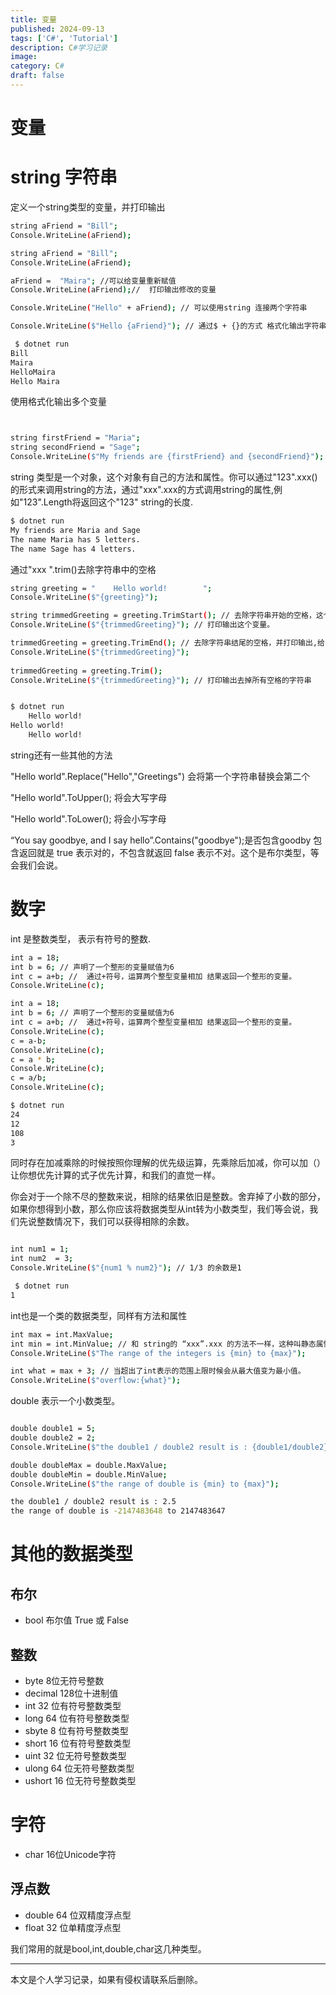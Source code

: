 ```yaml
---
title: 变量
published: 2024-09-13
tags: ['C#', 'Tutorial']
description: C#学习记录
image: 
category: C#
draft: false
---
```



# 变量

# string 字符串

定义一个string类型的变量，并打印输出

```bash
string aFriend = "Bill";
Console.WriteLine(aFriend);

```

```bash
string aFriend = "Bill";
Console.WriteLine(aFriend);

aFriend =  "Maira"; //可以给变量重新赋值
Console.WriteLine(aFriend);//  打印输出修改的变量

Console.WriteLine("Hello" + aFriend); // 可以使用string 连接两个字符串 

Console.WriteLine($"Hello {aFriend}"); // 通过$ + {}的方式 格式化输出字符串.
```

```bash
 $ dotnet run 
Bill
Maira
HelloMaira
Hello Maira
```

使用格式化输出多个变量

```bash


string firstFriend = "Maria";
string secondFriend = "Sage";
Console.WriteLine($"My friends are {firstFriend} and {secondFriend}");


```

string 类型是一个对象，这个对象有自己的方法和属性。你可以通过"123".xxx()的形式来调用string的方法，通过"xxx".xxx的方式调用string的属性,例如"123".Length将返回这个"123" string的长度.

```bash
$ dotnet run 
My friends are Maria and Sage
The name Maria has 5 letters.
The name Sage has 4 letters.
```

通过"xxx ".trim()去除字符串中的空格

```bash
string greeting = "    Hello world!        ";
Console.WriteLine($"{greeting}");

string trimmedGreeting = greeting.TrimStart(); // 去除字符串开始的空格，这个方法并且会返回一个新的字符串，我们赋值给一个新的变量
Console.WriteLine($"{trimmedGreeting}"); // 打印输出这个变量。

trimmedGreeting = greeting.TrimEnd(); // 去除字符串结尾的空格，并打印输出,给trimmedGreeting重新赋值
Console.WriteLine($"{trimmedGreeting}");
 
trimmedGreeting = greeting.Trim();
Console.WriteLine($"{trimmedGreeting}"); // 打印输出去掉所有空格的字符串
```

```bash

$ dotnet run 
    Hello world!      
Hello world!      
    Hello world!
```

string还有一些其他的方法

"Hello world".Replace("Hello","Greetings") 会将第一个字符串替换会第二个

"Hello world".ToUpper(); 将会大写字母

"Hello world".ToLower(); 将会小写字母

“You say goodbye, and I say hello”.Contains("goodbye");是否包含goodby 包含返回就是 true 表示对的，不包含就返回 false 表示不对。这个是布尔类型，等会我们会说。

# 数字

int 是整数类型， 表示有符号的整数.

```bash
int a = 18;
int b = 6; // 声明了一个整形的变量赋值为6
int c = a+b; //  通过+符号，运算两个整型变量相加 结果返回一个整形的变量。
Console.WriteLine(c);
```

```bash
int a = 18;
int b = 6; // 声明了一个整形的变量赋值为6
int c = a+b; //  通过+符号，运算两个整型变量相加 结果返回一个整形的变量。
Console.WriteLine(c);
c = a-b;
Console.WriteLine(c);
c = a * b;
Console.WriteLine(c);
c = a/b;
Console.WriteLine(c);
```

```bash
$ dotnet run 
24
12
108
3
```

同时存在加减乘除的时候按照你理解的优先级运算，先乘除后加减，你可以加（）让你想优先计算的式子优先计算，和我们的直觉一样。

你会对于一个除不尽的整数来说，相除的结果依旧是整数。舍弃掉了小数的部分，如果你想得到小数，那么你应该将数据类型从int转为小数类型，我们等会说，我们先说整数情况下，我们可以获得相除的余数。

```bash

int num1 = 1;
int num2  = 3;
Console.WriteLine($"{num1 % num2}"); // 1/3 的余数是1
```

```bash
 $ dotnet run 
1
```

int也是一个类的数据类型，同样有方法和属性

```bash
int max = int.MaxValue;
int min = int.MinValue; // 和 string的 “xxx”.xxx 的方法不一样，这种叫静态属性，之后在对象中会说。
Console.WriteLine($"The range of the integers is {min} to {max}");

int what = max + 3; // 当超出了int表示的范围上限时候会从最大值变为最小值。
Console.WriteLine($"overflow:{what}");
```

double 表示一个小数类型。

```bash

double double1 = 5;
double double2 = 2;
Console.WriteLine($"the double1 / double2 result is : {double1/double2}");

double doubleMax = double.MaxValue;
double doubleMin = double.MinValue;
Console.WriteLine($"the range of double is {min} to {max}");
```

```bash
the double1 / double2 result is : 2.5
the range of double is -2147483648 to 2147483647
```

# 其他的数据类型

## 布尔

* bool 布尔值 True 或 False

## 整数

* byte 8位无符号整数
* decimal 128位十进制值
* int 32 位有符号整数类型
* long 64 位有符号整数类型
* sbyte 8 位有符号整数类型
* short 16 位有符号整数类型
* uint 32 位无符号整数类型
* ulong 64 位无符号整数类型
* ushort 16 位无符号整数类型

# 字符

* char 16位Unicode字符

## 浮点数

* double 64 位双精度浮点型
* float 32 位单精度浮点型

我们常用的就是bool,int,double,char这几种类型。

---
本文是个人学习记录，如果有侵权请联系后删除。
